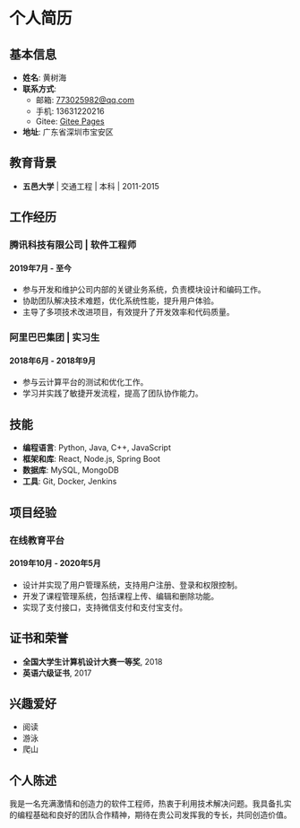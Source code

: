 <!-- 插入背景图片 -->
<div style="position: relative;">
  <img src="https://github.com/shuhaihuang/profile/blob/main/github-sh2.png?x-oss-process=image/watermark,image_d2FueC93YXRlcm1hcmsvcWlhbndlbl93YXRlcm1hcmsucG5n,t_80,g_se,x_30,y_30/format,webp" alt="简历背景图" style="width: 100%; height: auto; position: absolute; top: 0; left: 0; z-index: -1;" />
</div>

# 个人简历

## 基本信息

- **姓名**: 黄树海
- **联系方式**:
  - 邮箱: 773025982@qq.com
  - 手机: 13631220216
  - Gitee: [Gitee Pages](https://gitee.com/shuhaihuang)
- **地址**: 广东省深圳市宝安区

## 教育背景

- **五邑大学** | 交通工程 | 本科 | 2011-2015

## 工作经历

### 腾讯科技有限公司 | 软件工程师

#### 2019年7月 - 至今

- 参与开发和维护公司内部的关键业务系统，负责模块设计和编码工作。
- 协助团队解决技术难题，优化系统性能，提升用户体验。
- 主导了多项技术改进项目，有效提升了开发效率和代码质量。

### 阿里巴巴集团 | 实习生

#### 2018年6月 - 2018年9月

- 参与云计算平台的测试和优化工作。
- 学习并实践了敏捷开发流程，提高了团队协作能力。

## 技能

- **编程语言**: Python, Java, C++, JavaScript
- **框架和库**: React, Node.js, Spring Boot
- **数据库**: MySQL, MongoDB
- **工具**: Git, Docker, Jenkins

## 项目经验

### 在线教育平台

#### 2019年10月 - 2020年5月

- 设计并实现了用户管理系统，支持用户注册、登录和权限控制。
- 开发了课程管理系统，包括课程上传、编辑和删除功能。
- 实现了支付接口，支持微信支付和支付宝支付。

## 证书和荣誉

- **全国大学生计算机设计大赛一等奖**, 2018
- **英语六级证书**, 2017

## 兴趣爱好

- 阅读
- 游泳
- 爬山

## 个人陈述

我是一名充满激情和创造力的软件工程师，热衷于利用技术解决问题。我具备扎实的编程基础和良好的团队合作精神，期待在贵公司发挥我的专长，共同创造价值。
